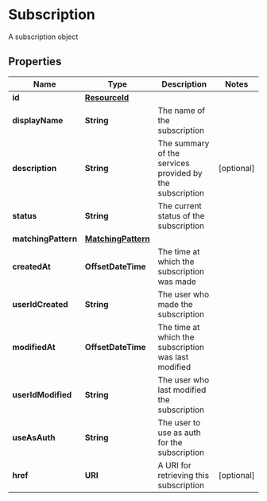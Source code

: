 

# Subscription

A subscription object

## Properties

| Name | Type | Description | Notes |
|------------ | ------------- | ------------- | -------------|
|**id** | [**ResourceId**](ResourceId.md) |  |  |
|**displayName** | **String** | The name of the subscription |  |
|**description** | **String** | The summary of the services provided by the subscription |  [optional] |
|**status** | **String** | The current status of the subscription |  |
|**matchingPattern** | [**MatchingPattern**](MatchingPattern.md) |  |  |
|**createdAt** | **OffsetDateTime** | The time at which the subscription was made |  |
|**userIdCreated** | **String** | The user who made the subscription |  |
|**modifiedAt** | **OffsetDateTime** | The time at which the subscription was last modified |  |
|**userIdModified** | **String** | The user who last modified the subscription |  |
|**useAsAuth** | **String** | The user to use as auth for the subscription |  |
|**href** | **URI** | A URI for retrieving this subscription |  [optional] |



